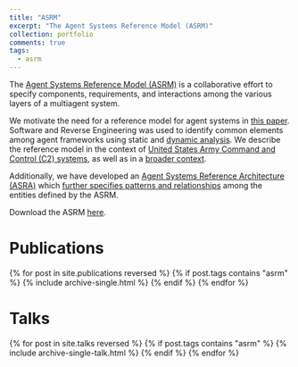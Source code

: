 ```yaml
---
title: "ASRM"
excerpt: "The Agent Systems Reference Model (ASRM)"
collection: portfolio
comments: true
tags:
  - asrm
---
```


The [Agent Systems Reference Model (ASRM)](https://en.wikipedia.org/wiki/Agent_systems_reference_model) is a collaborative effort to specify components, requirements, and interactions among the various layers of a multiagent system.  

We motivate the need for a reference model for agent systems in [this paper](/publication/aamas2006).  Software and Reverse Engineering was used to identify common elements among agent frameworks using static and [dynamic analysis](/publication/iadis2007).  We describe the reference model in the context of [United States Army Command and Control (C2) systems](/publication/asc2006), as well as in a [broader context](/publication/smc2009).

Additionally, we have developed an [Agent Systems Reference Architecture (ASRA)](/publication/aose2010) which [further specifies patterns and relationships](/publication/thms2013) among the entities defined by the ASRM.

Download the ASRM [here](http://www.fipa.org/docs/ACIN-reference_model-v1a.pdf).

# Publications
{% for post in site.publications reversed %}
  {% if post.tags contains "asrm" %}
    {% include archive-single.html %}
  {% endif %}
{% endfor %}

# Talks
{% for post in site.talks reversed %}
  {% if post.tags contains "asrm" %}
    {% include archive-single-talk.html %}
  {% endif %}
{% endfor %}